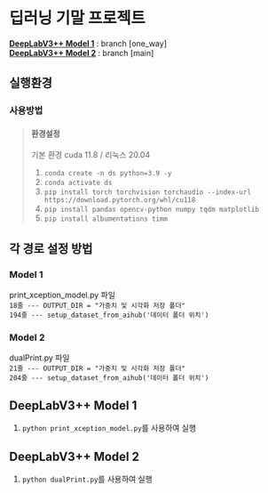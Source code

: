 # 딥러닝 기말 프로젝트

**[DeepLabV3++ Model 1](#DeepLabV3++-Model-1)** : branch [one_way] <br>
**[DeepLabV3++ Model 2](#DeepLabV3++-Model-2)** : branch [main]

## 실행환경
### 사용방법
> #### 환경설정
> 기본 환경 cuda 11.8 / 리눅스 20.04 
> 1. ```conda create -n ds python=3.9 -y```
> 2. ```conda activate ds```
> 3. ```pip install torch torchvision torchaudio --index-url https://download.pytorch.org/whl/cu118```
> 4. ```pip install pandas opencv-python numpy tqdm matplotlib```
> 5. ```pip install albumentations timm```

## 각 경로 설정 방법
### Model 1
print_xception_model.py 파일 <br>
`18줄 --- OUTPUT_DIR = "가중치 및 시각화 저장 폴더"` <br>
`194줄 --- setup_dataset_from_aihub('데이터 폴더 위치')`

### Model 2
dualPrint.py 파일 <br>
`21줄 --- OUTPUT_DIR = "가중치 및 시각화 저장 폴더"` <br>
`204줄 --- setup_dataset_from_aihub('데이터 폴더 위치')`

## DeepLabV3++ Model 1
1. `python print_xception_model.py`를 사용하여 실행

## DeepLabV3++ Model 2
1. `python dualPrint.py`를 사용하여 실행
